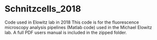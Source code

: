 # Schnitzcells_2018
Code used in Elowitz lab in 2018
This code is for the fluorescence microscopy analysis pipelines (Matlab code) used in the Michael Elowitz lab. A full PDF users manual is included in the zipped folder.
